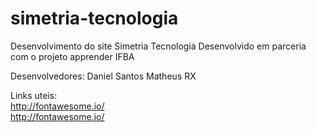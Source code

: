 # simetria-tecnologia
Desenvolvimento do site Simetria Tecnologia
Desenvolvido em parceria com o projeto apprender
IFBA

Desenvolvedores:
Daniel Santos
Matheus RX

Links uteis:  
http://fontawesome.io/  
http://fontawesome.io/  
